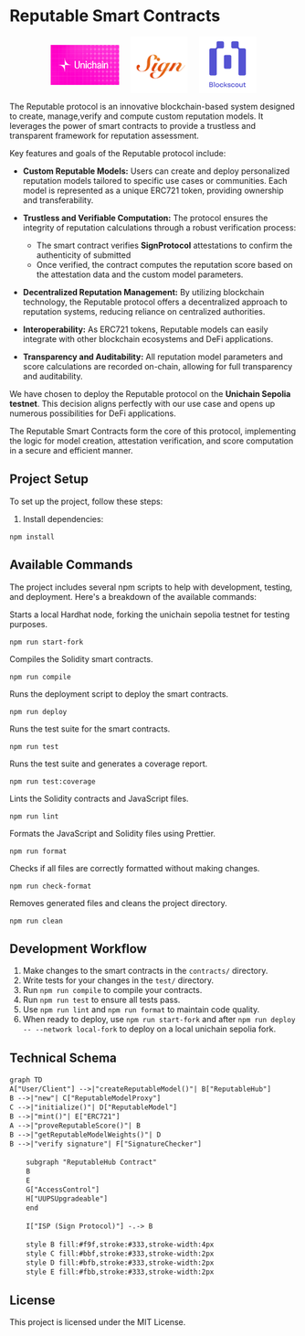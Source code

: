 # Reputable Smart Contracts

<div align="center" style="display: flex; justify-content: center; align-items: center; flex-wrap: nowrap; overflow-x: auto;">
    <img src="/icons/unichain.png" alt="Logo 1" width="120" height="70" style="margin: 0 10px;">
    <img src="/icons/sign.png" alt="Logo 2" width="100" height="100" style="margin: 0 10px;">
    <img src="/icons/blockscout.jpg" alt="Logo 3" width="100" height="100" style="margin: 0 10px;">
</div>

The Reputable protocol is an innovative blockchain-based system designed to create, manage,verify and compute custom reputation models. It leverages the power of smart contracts to provide a trustless and transparent framework for reputation assessment.

Key features and goals of the Reputable protocol include:

- **Custom Reputable Models:** Users can create and deploy personalized reputation models tailored to specific use cases or communities. Each model is represented as a unique ERC721 token, providing ownership and transferability.

- **Trustless and Verifiable Computation:** The protocol ensures the integrity of reputation calculations through a robust verification process:

  - The smart contract verifies **SignProtocol** attestations to confirm the authenticity of submitted
  - Once verified, the contract computes the reputation score based on the attestation data and the custom model parameters.

- **Decentralized Reputation Management:** By utilizing blockchain technology, the Reputable protocol offers a decentralized approach to reputation systems, reducing reliance on centralized authorities.

- **Interoperability:** As ERC721 tokens, Reputable models can easily integrate with other blockchain ecosystems and DeFi applications.

- **Transparency and Auditability:** All reputation model parameters and score calculations are recorded on-chain, allowing for full transparency and auditability.

We have chosen to deploy the Reputable protocol on the **Unichain Sepolia testnet**. This decision aligns perfectly with our use case and opens up numerous possibilities for DeFi applications.

The Reputable Smart Contracts form the core of this protocol, implementing the logic for model creation, attestation verification, and score computation in a secure and efficient manner.

## Project Setup

To set up the project, follow these steps:

1. Install dependencies:

```
npm install
```

## Available Commands

The project includes several npm scripts to help with development, testing, and deployment. Here's a breakdown of the available commands:

Starts a local Hardhat node, forking the unichain sepolia testnet for testing purposes.

```
npm run start-fork
```

Compiles the Solidity smart contracts.

```
npm run compile
```

Runs the deployment script to deploy the smart contracts.

```
npm run deploy
```

Runs the test suite for the smart contracts.

```
npm run test
```

Runs the test suite and generates a coverage report.

```
npm run test:coverage
```

Lints the Solidity contracts and JavaScript files.

```
npm run lint
```

Formats the JavaScript and Solidity files using Prettier.

```
npm run format
```

Checks if all files are correctly formatted without making changes.

```
npm run check-format
```

Removes generated files and cleans the project directory.

```
npm run clean
```

## Development Workflow

1. Make changes to the smart contracts in the `contracts/` directory.
2. Write tests for your changes in the `test/` directory.
3. Run `npm run compile` to compile your contracts.
4. Run `npm run test` to ensure all tests pass.
5. Use `npm run lint` and `npm run format` to maintain code quality.
6. When ready to deploy, use `npm run start-fork` and after `npm run deploy -- --network local-fork` to deploy on a local unichain sepolia fork.

## Technical Schema

```mermaid
graph TD
A["User/Client"] -->|"createReputableModel()"| B["ReputableHub"]
B -->|"new"| C["ReputableModelProxy"]
C -->|"initialize()"| D["ReputableModel"]
B -->|"mint()"| E["ERC721"]
A -->|"proveReputableScore()"| B
B -->|"getReputableModelWeights()"| D
B -->|"verify signature"| F["SignatureChecker"]

    subgraph "ReputableHub Contract"
    B
    E
    G["AccessControl"]
    H["UUPSUpgradeable"]
    end

    I["ISP (Sign Protocol)"] -.-> B

    style B fill:#f9f,stroke:#333,stroke-width:4px
    style C fill:#bbf,stroke:#333,stroke-width:2px
    style D fill:#bfb,stroke:#333,stroke-width:2px
    style E fill:#fbb,stroke:#333,stroke-width:2px
```

## License

This project is licensed under the MIT License.

